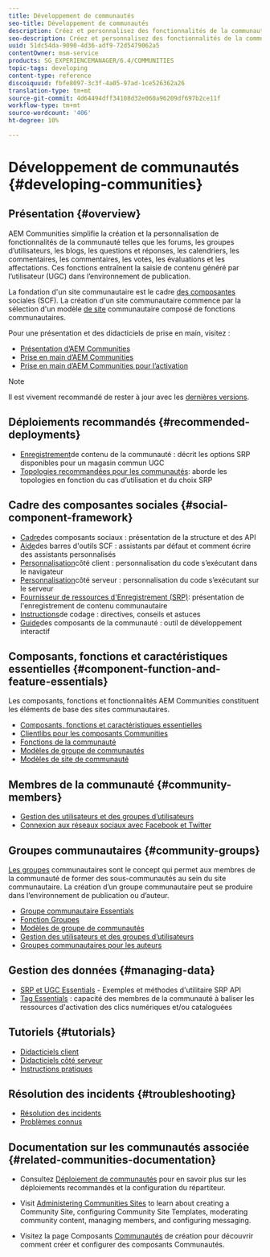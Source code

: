 ```yaml
---
title: Développement de communautés
seo-title: Développement de communautés
description: Créez et personnalisez des fonctionnalités de la communauté telles que des forums, des groupes d’utilisateurs, etc.
seo-description: Créez et personnalisez des fonctionnalités de la communauté telles que des forums, des groupes d’utilisateurs, etc.
uuid: 51dc54da-9090-4d36-adf9-72d5479062a5
contentOwner: msm-service
products: SG_EXPERIENCEMANAGER/6.4/COMMUNITIES
topic-tags: developing
content-type: reference
discoiquuid: fbfe8097-3c3f-4a05-97ad-1ce526362a26
translation-type: tm+mt
source-git-commit: 4d64494dff34108d32e060a96209df697b2ce11f
workflow-type: tm+mt
source-wordcount: '406'
ht-degree: 10%

---
```



# Développement de communautés {#developing-communities}

## Présentation {#overview}

AEM Communities simplifie la création et la personnalisation de fonctionnalités de la communauté telles que les forums, les groupes d’utilisateurs, les blogs, les questions et réponses, les calendriers, les commentaires, les commentaires, les votes, les évaluations et les affectations. Ces fonctions entraînent la saisie de contenu généré par l’utilisateur (UGC) dans l’environnement de publication.

La fondation d&#39;un site [](overview.md#communitiessites) communautaire est le cadre [des composantes](scf.md) sociales (SCF). La création d&#39;un site communautaire commence par la sélection d&#39;un modèle [de site](sites-console.md) communautaire composé de fonctions [](functions.md)communautaires.

Pour une présentation et des didacticiels de prise en main, visitez :

* [Présentation d’AEM Communities](overview.md)
* [Prise en main d’AEM Communities](getting-started.md)
* [Prise en main d’AEM Communities pour l’activation](getting-started-enablement.md)

>[!NOTE]
>
>Il est vivement recommandé de rester à jour avec les [dernières versions](deploy-communities.md#latest-releases).

## Déploiements recommandés {#recommended-deployments}

* [Enregistrement](working-with-srp.md)de contenu de la communauté : décrit les options SRP disponibles pour un magasin commun UGC
* [Topologies recommandées pour les communautés](topologies.md): aborde les topologies en fonction du cas d’utilisation et du choix SRP

## Cadre des composantes sociales {#social-component-framework}

* [Cadre](scf.md)des composants sociaux : présentation de la structure et des API
* [Aide](handlebars-helpers.md)des barres d&#39;outils SCF : assistants par défaut et comment écrire des assistants personnalisés
* [Personnalisation](client-customize.md)côté client : personnalisation du code s’exécutant dans le navigateur
* [Personnalisation](server-customize.md)côté serveur : personnalisation du code s’exécutant sur le serveur
* [Fournisseur de ressources d&#39;Enregistrement (SRP)](srp.md): présentation de l&#39;enregistrement de contenu communautaire
* [Instructions](code-guide.md)de codage : directives, conseils et astuces
* [Guide](components-guide.md)des composants de la communauté : outil de développement interactif

## Composants, fonctions et caractéristiques essentielles {#component-function-and-feature-essentials}

Les composants, fonctions et fonctionnalités AEM Communities constituent les éléments de base des sites [](sites-console.md)communautaires.

* [Composants, fonctions et caractéristiques essentielles](essentials.md)
* [Clientlibs pour les composants Communities](clientlibs.md)
* [Fonctions de la communauté](functions.md)
* [Modèles de groupe de communautés](tools-groups.md)
* [Modèles de site de communauté](sites.md)

## Membres de la communauté {#community-members}

* [Gestion des utilisateurs et des groupes d’utilisateurs](users.md)
* [Connexion aux réseaux sociaux avec Facebook et Twitter](social-login.md)

## Groupes communautaires {#community-groups}

[Les groupes](overview.md#communitygroups) communautaires sont le concept qui permet aux membres de la communauté de former des sous-communautés au sein du site communautaire. La création d’un groupe communautaire peut se produire dans l’environnement de publication ou d’auteur.

* [Groupe communautaire Essentials](essentials-groups.md)
* [Fonction Groupes](functions.md#groups-function)
* [Modèles de groupe de communautés](tools-groups.md)
* [Gestion des utilisateurs et des groupes d’utilisateurs](users.md)
* [Groupes communautaires pour les auteurs](creating-groups.md)

## Gestion des données {#managing-data}

* [SRP et UGC Essentials](srp-and-ugc.md) - Exemples et méthodes d&#39;utilitaire SRP API
* [Tag Essentials](tag.md) : capacité des membres de la communauté à baliser les ressources d&#39;activation des clics numériques et/ou cataloguées

## Tutoriels {#tutorials}

* [Didacticiels client](tutorials.md#client-side-customization)
* [Didacticiels côté serveur](tutorials.md#server-side-customization)
* [Instructions pratiques](tutorials.md#how-to-instructions)

## Résolution des incidents {#troubleshooting}

* [Résolution des incidents](troubleshooting.md)
* [Problèmes connus](/help/release-notes/known-issues.md)

## Documentation sur les communautés associée {#related-communities-documentation}

* Consultez [Déploiement de communautés](deploy-communities.md) pour en savoir plus sur les déploiements recommandés et la configuration du répartiteur.

* Visit [Administering Communities Sites](administer-landing.md) to learn about creating a Community Site, configuring Community Site Templates, moderating community content, managing members, and configuring messaging.

* Visitez la page Composants [Communautés](author-communities.md) de création pour découvrir comment créer et configurer des composants Communautés.

